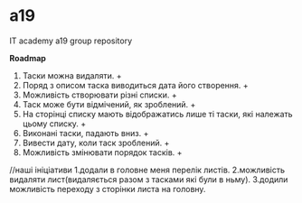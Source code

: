 # a19
IT academy a19 group repository

**Roadmap**

1. Таски можна видаляти. +
2. Поряд з описом таска виводиться дата його створення. +
7. Можливість створювати різні списки. +
3. Таск може бути відмічений, як зроблений. +
8. На сторінці списку мають відображатись лише ті таски, які належать цьому списку. +
6. Виконані таски, падають вниз. +
4. Вивести дату, коли таск зроблений. +
5. Можливість змінювати порядок тасків. +


//наші ініціативи 
1.додали в головне меня перелік листів.
2.можливість видаляти лист(видаляється разом з тасками які були в ньму).
3.додили можливість переходу з сторінки листа на головну.
